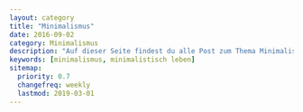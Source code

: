 ```yaml
---
layout: category
title: "Minimalismus"
date: 2016-09-02
category: Minimalismus
description: "Auf dieser Seite findest du alle Post zum Thema Minimalismus. Ich habe Beiträge zum Thema wieso unsere Gesellschaft so auf Konsum gepolt ist und warum uns das nicht gut tut. Außerdem gibt es natürlich jede menge Tipps zum Ausmisten und Minimalisieren."
keywords: [minimalismus, minimalistisch leben]
sitemap:
  priority: 0.7
  changefreq: weekly
  lastmod: 2019-03-01
---
```


